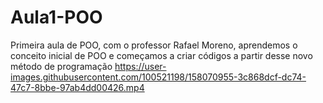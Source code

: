 # Aula1-POO
Primeira aula de POO, com o professor Rafael Moreno, aprendemos o conceito inicial de POO e começamos a criar códigos a partir desse novo método de programação
https://user-images.githubusercontent.com/100521198/158070955-3c868dcf-dc74-47c7-8bbe-97ab4dd00426.mp4

